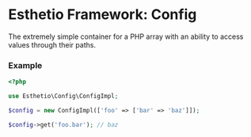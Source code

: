 # Esthetio Framework: Config

The extremely simple container for a PHP array with an ability to access values through their paths.

### Example

```php
<?php

use Esthetio\Config\ConfigImpl;

$config = new ConfigImpl(['foo' => ['bar' => 'baz']]);

$config->get('foo.bar'); // baz
```
